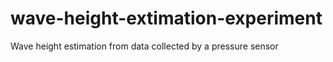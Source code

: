 # wave-height-extimation-experiment
Wave height estimation from data collected by a pressure sensor
